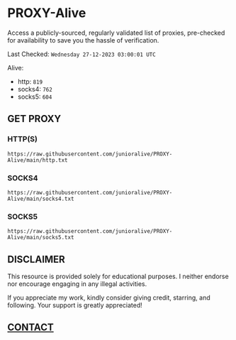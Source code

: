 # PROXY-Alive

Access a publicly-sourced, regularly validated list of proxies, pre-checked for availability to save you the hassle of verification.

Last Checked: `Wednesday 27-12-2023 03:00:01 UTC`

Alive:
- http: `819`
- socks4: `762`
- socks5: `604`

## GET PROXY

### HTTP(S)

```https://raw.githubusercontent.com/junioralive/PROXY-Alive/main/http.txt```

### SOCKS4

```https://raw.githubusercontent.com/junioralive/PROXY-Alive/main/socks4.txt```

### SOCKS5

```https://raw.githubusercontent.com/junioralive/PROXY-Alive/main/socks5.txt```

## DISCLAIMER

This resource is provided solely for educational purposes. I neither endorse nor encourage engaging in any illegal activities.

If you appreciate my work, kindly consider giving credit, starring, and following. Your support is greatly appreciated! 

## [CONTACT](https://t.me/TheJuniorAlive)
